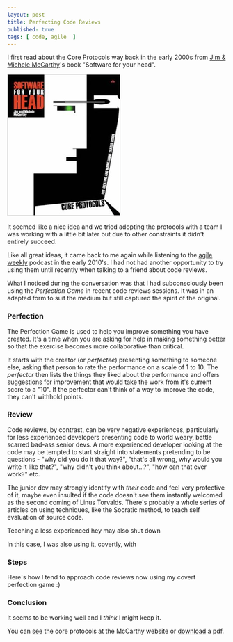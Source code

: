 ```yaml
---
layout: post
title: Perfecting Code Reviews
published: true
tags: [ code, agile  ]
---
```


I first read about the Core Protocols way back in the early 2000s from <a href="http://www.mccarthyshow.com/">Jim & Michele
McCarthy</a>'s book "Software for your head".

![book cover](/img/posts/perfecting-code-reviews/software-for-your-head.jpg)


It seemed like a nice idea and we tried adopting the protocols with a team I was working
with a little bit later but due to other constraints it didn't entirely succeed.

Like all great ideas, it came back to me again while listening to the <a href="http://integrumtech.com/category/agile-weekly-podcast/">agile
weekly</a> podcast in the early 2010's. I had not had another opportunity to try using them until
recently when talking to a friend about code reviews.

What I noticed during the conversation was that I had subconsciously been using the *Perfection Game*
in recent code reviews sessions. It was in an adapted form to suit the medium but still
captured the spirit of the original.

### Perfection

The Perfection Game is used to help you improve something you have created. It's a time when
you are asking for help in making something better so that the exercise becomes more
collaborative than critical.

It starts with the creator (or *perfectee*) presenting something to someone else, asking that
person to rate the performance on a scale of 1 to 10. The *perfector* then lists the things
they liked about the performance and offers suggestions for improvement that would take the work
from it's current score to a "10". If the perfector can't think of a way to improve the code, they
can't withhold points.

### Review

Code reviews, by contrast, can be very negative experiences, particularly for less experienced
developers presenting code to world weary, battle scarred bad-ass senior devs. A more experienced
developer looking at the code may be tempted to start straight into statements pretending to be
questions - "why did you do it that way?", "that's all wrong, why would you write it like that?",
"why didn't you think about...?", "how can that ever work?" etc.

The junior dev may strongly identify with *their* code and feel very protective of it, maybe even
insulted if the code doesn't see them instantly welcomed as the second coming of Linus Torvalds. There's probably
a whole series of articles on using techniques, like the Socratic method, to teach self evaluation
of source code.

Teaching a
less experienced hey
may also shut down


In this case, I
was also using it, covertly, with

### Steps

Here's how I tend to approach code reviews now using my covert perfection game :)




### Conclusion

It seems to be working well and I *think* I might keep it.





You can <a href="http://www.mccarthyshow.com/online/">see</a> the core protocols at the
McCarthy website or <a href="http://www.mccarthyshow.com/download-the-core/">download</a> a pdf.
